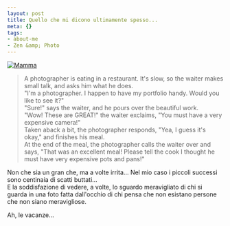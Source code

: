 ```yaml
--- 
layout: post
title: Quello che mi dicono ultimamente spesso...
meta: {}
tags: 
- about-me
- Zen &amp; Photo
---
```

<a href="http://www.facebook.com/photo.php?pid=1851089&id=502992052" class="tt-facebook-photo tt-facebook-medium"><img src="http://photos-b.ak.fbcdn.net/photos-ak-snc1/v1631/119/51/502992052/s502992052_1851089_9279.jpg" alt="" border="0" /></a><a href="http://www.facebook.com/photo.php?pid=1851133&id=502992052" class="tt-facebook-photo tt-facebook-medium"><img src="http://photos-f.ak.fbcdn.net/photos-ak-snc1/v1631/119/51/502992052/s502992052_1851133_7647.jpg" alt="" border="0" /></a><a href="http://www.facebook.com/photo.php?pid=1840137&id=502992052" class="tt-facebook-photo tt-facebook-medium"><img src="http://photos-b.ll.facebook.com/photos-ll-snc1/v1631/119/51/502992052/s502992052_1840137_6683.jpg" alt="" border="0" /></a><a href="http://www.facebook.com/photo.php?pid=1835147&id=502992052" class="tt-facebook-photo tt-facebook-medium"><img src="http://photos-d.ak.fbcdn.net/photos-ak-snc1/v1631/119/51/502992052/s502992052_1835147_579.jpg" alt="Mamma" border="0" /></a>  
    
> A photographer is eating in a restaurant. It's slow, so the waiter makes small talk, and asks him what he does.  
> "I'm a photographer. I happen to have my portfolio handy. Would you like to see it?"  
> "Sure!" says the waiter, and he pours over the beautiful work.  
> "Wow! These are GREAT!" the waiter exclaims, "You must have a very expensive camera!"  
> Taken aback a bit, the photographer responds, "Yea, I guess it's okay," and finishes his meal.  
> At the end of the meal, the photographer calls the waiter over and says, "That was an excellent meal! Please tell the cook I thought he must have very expensive pots and pans!"  
  
Non che sia un gran che, ma a volte irrita... Nel mio caso i piccoli successi sono centinaia di scatti buttati...  
E la soddisfazione di vedere, a volte, lo sguardo meravigliato di chi si guarda in una foto fatta dall'occhio di chi pensa che non esistano persone che non siano meravigliose.  
  
Ah, le vacanze...   
